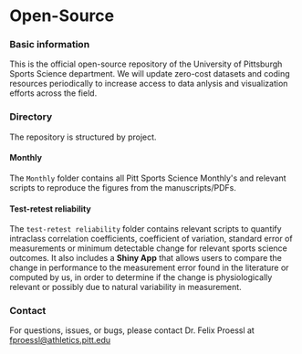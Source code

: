 # Open-Source

### Basic information

This is the official open-source repository of the University of Pittsburgh Sports Science department. We will update zero-cost datasets and coding resources periodically to increase access to data anlysis and visualization efforts across the field.

### Directory
The repository is structured by project. 


#### Monthly
The `Monthly` folder contains all Pitt Sports Science Monthly's and relevant scripts to reproduce the figures from the manuscripts/PDFs.

#### Test-retest reliability
The `test-retest reliability` folder contains relevant scripts to quantify intraclass correlation coefficients, coefficient of variation, standard error of measurements or minimum detectable change for relevant sports science outcomes. It also includes a **Shiny App** that allows users to compare the change in performance to the measurement error found in the literature or computed by us, in order to determine if the change is physiologically relevant or possibly due to natural variability in measurement.


### Contact
For questions, issues, or bugs, please contact Dr. Felix Proessl at fproessl@athletics.pitt.edu
